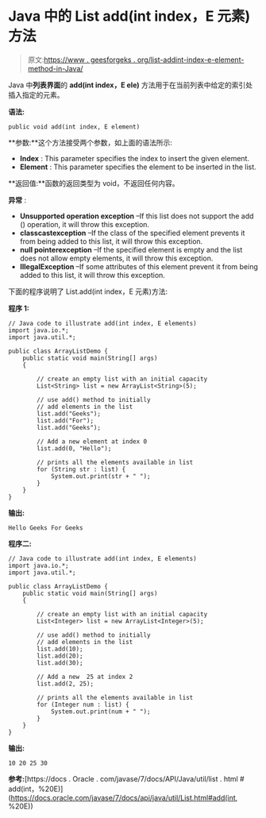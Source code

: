 # Java 中的 List add(int index，E 元素)方法

> 原文:[https://www . geesforgeks . org/list-addint-index-e-element-method-in-Java/](https://www.geeksforgeeks.org/list-addint-index-e-element-method-in-java/)

Java 中**列表界面**的 **add(int index，E ele)** 方法用于在当前列表中给定的索引处插入指定的元素。

**语法:**

```
public void add(int index, E element)
```

**参数:**这个方法接受两个参数，如上面的语法所示:

*   **Index** : This parameter specifies the index to insert the given element.
*   **Element** : This parameter specifies the element to be inserted in the list.

**返回值:**函数的返回类型为 void，不返回任何内容。

**异常** :

*   **Unsupported operation exception** –If this list does not support the add () operation, it will throw this exception.
*   **classcastexception** –If the class of the specified element prevents it from being added to this list, it will throw this exception.
*   **null pointerexception** –If the specified element is empty and the list does not allow empty elements, it will throw this exception.
*   **IllegalException** –If some attributes of this element prevent it from being added to this list, it will throw this exception.

下面的程序说明了 List.add(int index，E 元素)方法:

**程序 1:**

```
// Java code to illustrate add(int index, E elements)
import java.io.*;
import java.util.*;

public class ArrayListDemo {
    public static void main(String[] args)
    {

        // create an empty list with an initial capacity
        List<String> list = new ArrayList<String>(5);

        // use add() method to initially
        // add elements in the list
        list.add("Geeks");
        list.add("For");
        list.add("Geeks");

        // Add a new element at index 0
        list.add(0, "Hello");

        // prints all the elements available in list
        for (String str : list) {
            System.out.print(str + " ");
        }
    }
}
```

**输出:**

```
Hello Geeks For Geeks

```

**程序二:**

```
// Java code to illustrate add(int index, E elements)
import java.io.*;
import java.util.*;

public class ArrayListDemo {
    public static void main(String[] args)
    {

        // create an empty list with an initial capacity
        List<Integer> list = new ArrayList<Integer>(5);

        // use add() method to initially
        // add elements in the list
        list.add(10);
        list.add(20);
        list.add(30);

        // Add a new  25 at index 2
        list.add(2, 25);

        // prints all the elements available in list
        for (Integer num : list) {
            System.out.print(num + " ");
        }
    }
}
```

**输出:**

```
10 20 25 30

```

**参考:**[https://docs . Oracle . com/javase/7/docs/API/Java/util/list . html # add(int，%20E)](https://docs.oracle.com/javase/7/docs/api/java/util/List.html#add(int, %20E))